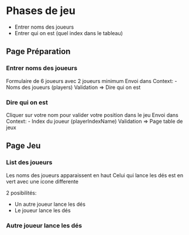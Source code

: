 # Phases de jeu
- Entrer noms des joueurs
- Entrer qui on est (quel index dans le tableau)

## Page Préparation
### Entrer noms des joueurs
Formulaire de 6 joueurs avec 2 joueurs minimum
Envoi dans Context:
    - Noms des joueurs (players)
Validation => Dire qui on est
### Dire qui on est
Cliquer sur votre nom pour valider votre position dans le jeu
Envoi dans Context:
    - Index du joueur (playerIndexName)
Validation => Page table de jeux

## Page Jeu

### List des joueurs
Les noms des joueurs apparaissent en haut
Celui qui lance les dés est en vert avec une icone differente

2 posibilités:
- Un autre joueur lance les dés
- Le joueur lance les dés

### Autre joueur lance les dés


